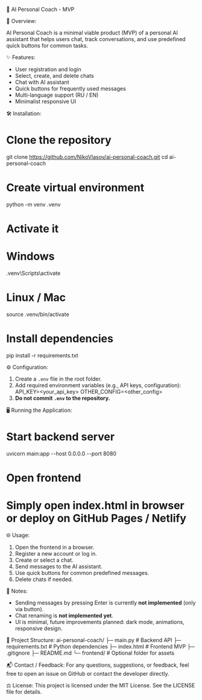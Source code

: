 🤖 AI Personal Coach - MVP



📖 Overview:


AI Personal Coach is a minimal viable product (MVP) of a personal AI assistant that helps users chat, track conversations, and use predefined quick buttons for common tasks.

✨ Features:
- User registration and login
- Select, create, and delete chats
- Chat with AI assistant
- Quick buttons for frequently used messages
- Multi-language support (RU / EN)
- Minimalist responsive UI

🛠️ Installation:
 # Clone the repository
git clone https://github.com/NikoVlasov/ai-personal-coach.git
cd ai-personal-coach

# Create virtual environment
python -m venv .venv

# Activate it
# Windows
.venv\Scripts\activate
# Linux / Mac
source .venv/bin/activate

# Install dependencies
pip install -r requirements.txt


⚙️ Configuration:
1. Create a `.env` file in the root folder.
2. Add required environment variables (e.g., API keys, configuration):
   API_KEY=<your_api_key>
   OTHER_CONFIG=<other_config>
3. **Do not commit `.env` to the repository.**

🖥️ Running the Application:
# Start backend server
uvicorn main:app --host 0.0.0.0 --port 8080

# Open frontend
# Simply open index.html in browser or deploy on GitHub Pages / Netlify

🌐 Usage:
1. Open the frontend in a browser.
2. Register a new account or log in.
3. Create or select a chat.
4. Send messages to the AI assistant.
5. Use quick buttons for common predefined messages.
6. Delete chats if needed.

📝 Notes:
- Sending messages by pressing Enter is currently **not implemented** (only via button).
- Chat renaming is **not implemented yet**.
- UI is minimal, future improvements planned: dark mode, animations, responsive design.

📂 Project Structure:
ai-personal-coach/
├─ main.py           # Backend API
├─ requirements.txt  # Python dependencies
├─ index.html        # Frontend MVP
├─ .gitignore
├─ README.md
└─ frontend/         # Optional folder for assets

📬 Contact / Feedback:
For any questions, suggestions, or feedback, feel free to open an issue on GitHub or contact the developer directly.

⚖️ License:
This project is licensed under the MIT License. See the LICENSE file for details.


